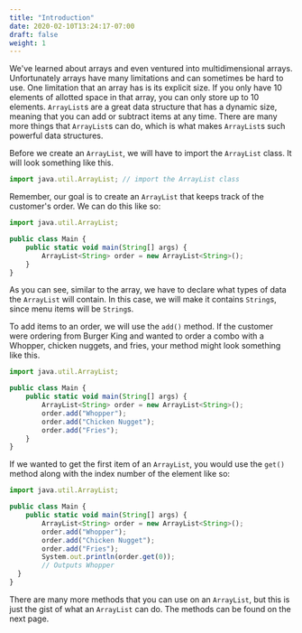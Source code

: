 ```yaml
---
title: "Introduction"
date: 2020-02-10T13:24:17-07:00
draft: false
weight: 1
---
```


We've learned about arrays and even ventured into multidimensional arrays. Unfortunately arrays have many limitations and can sometimes be hard to use. One limitation that an array has is its explicit size. If you only have 10 elements of allotted space in that array, you can only store up to 10 elements. `ArrayList`s are a great data structure that has a dynamic size, meaning that you can add or subtract items at any time. There are many more things that `ArrayList`s can do, which is what makes `ArrayList`s such powerful data structures.

Before we create an `ArrayList`, we will have to import the `ArrayList` class. It will look something like this.

```js javascript
import java.util.ArrayList; // import the ArrayList class
```

Remember, our goal is to create an `ArrayList` that keeps track of the customer's order. We can do this like so:

```js javascript
import java.util.ArrayList;

public class Main {
    public static void main(String[] args) {
        ArrayList<String> order = new ArrayList<String>();
    }
}
```

As you can see, similar to the array, we have to declare what types of data the `ArrayList` will contain. In this case, we will make it contains `String`s, since menu items will be `String`s. 

To add items to an order, we will use the `add()` method. If the customer were ordering from Burger King and wanted to order a combo with a Whopper, chicken nuggets, and fries, your method might look something like this.

```js javascript
import java.util.ArrayList;

public class Main {
    public static void main(String[] args) {
        ArrayList<String> order = new ArrayList<String>();
        order.add("Whopper");
        order.add("Chicken Nugget");
        order.add("Fries");
    }
}
```
If we wanted to get the first item of an `ArrayList`, you would use the `get()` method along with the index number of the element like so:

```js javascript
import java.util.ArrayList;

public class Main {
    public static void main(String[] args) {
        ArrayList<String> order = new ArrayList<String>();
        order.add("Whopper");
        order.add("Chicken Nugget");
        order.add("Fries");
        System.out.println(order.get(0));
        // Outputs Whopper
  }
}
```

There are many more methods that you can use on an `ArrayList`, but this is just the gist of what an `ArrayList` can do. The methods can be found on the next page. 